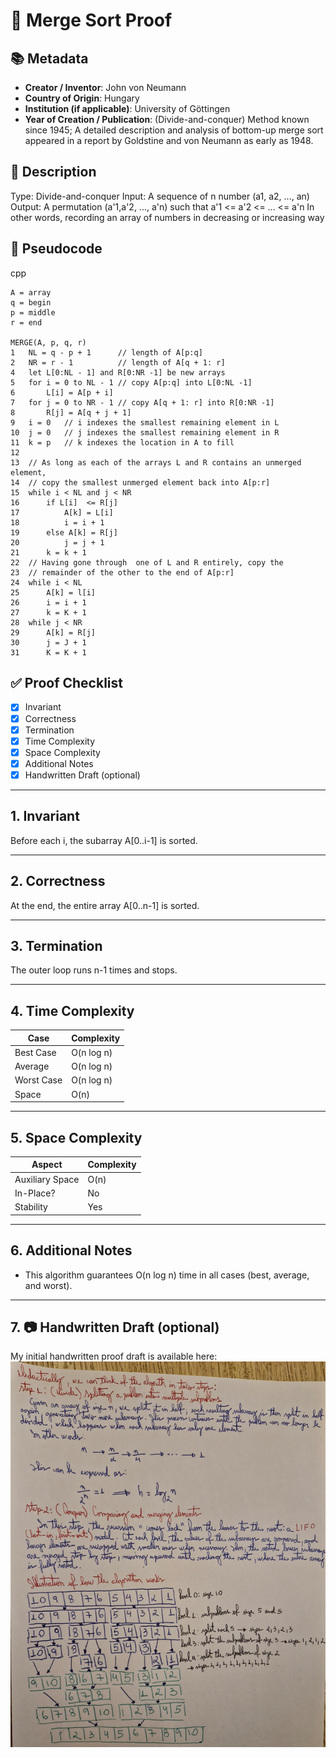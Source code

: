 # 📝 Merge Sort Proof

## 📚 Metadata
- **Creator / Inventor**:  John von Neumann
- **Country of Origin**: Hungary
- **Institution (if applicable)**: University of Göttingen 
- **Year of Creation / Publication**: (Divide-and-conquer) Method known since 1945; A detailed description and analysis of bottom-up merge sort appeared in a report by Goldstine and von Neumann as early as 1948. 

## 📝 Description
Type: Divide-and-conquer
Input: A sequence of n number (a1, a2, ..., an)
Output: A permutation (a'1,a'2, ..., a'n) such that a'1 <= a'2 <= ... <= a'n
In other words, recording an array of numbers in decreasing or increasing way

## 📝 Pseudocode
cpp
``` 
A = array 
q = begin
p = middle 
r = end 

MERGE(A, p, q, r)
1   NL = q - p + 1      // length of A[p:q]
2   NR = r - 1          // length of A[q + 1: r]
4   let L[0:NL - 1] and R[0:NR -1] be new arrays
5   for i = 0 to NL - 1 // copy A[p:q] into L[0:NL -1]
6       L[i] = A[p + i]
7   for j = 0 to NR - 1 // copy A[q + 1: r] into R[0:NR -1]
8       R[j] = A[q + j + 1] 
9   i = 0   // i indexes the smallest remaining element in L
10  j = 0   // j indexes the smallest remaining element in R
11  k = p   // k indexes the location in A to fill
12  
13  // As long as each of the arrays L and R contains an unmerged element,
14  // copy the smallest unmerged element back into A[p:r]
15  while i < NL and j < NR
16      if L[i]  <= R[j]
17          A[k] = L[i]
18          i = i + 1
19      else A[k] = R[j]
20          j = j + 1
21      k = k + 1
22  // Having gone through  one of L and R entirely, copy the
23  // remainder of the other to the end of A[p:r]
24  while i < NL
25      A[k] = l[i]
26      i = i + 1
27      k = K + 1
28  while j < NR
29      A[k] = R[j]
30      j = J + 1
31      K = K + 1

```

## ✅ Proof Checklist
- [x] Invariant  
- [x] Correctness  
- [x] Termination  
- [x] Time Complexity  
- [x] Space Complexity  
- [x] Additional Notes  
- [x] Handwritten Draft (optional)  

---

## 1. Invariant
Before each i, the subarray A[0..i-1] is sorted.

---

## 2. Correctness
At the end, the entire array A[0..n-1] is sorted.

---

## 3. Termination
The outer loop runs n-1 times and stops.

---

## 4. Time Complexity
| Case        | Complexity |
|-------------|------------|
| Best Case   | O(n log n) |
| Average     | O(n log n) |
| Worst Case  | O(n log n) |
| Space       | O(n)       |

---

## 5. Space Complexity

| Aspect           | Complexity |
|------------------|------------|
| Auxiliary Space  | O(n)       |
| In-Place?        | No         |
| Stability        | Yes        |

---

## 6. Additional Notes
- This algorithm guarantees O(n log n) time in all cases (best, average, and worst).

---

## 7. 📷 Handwritten Draft (optional)
My initial handwritten proof draft is available here:  
![handwritten draft](./assets/merge_sort_handwritten.png)